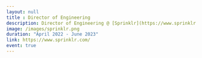 ```yaml
---
layout: null
title : Director of Engineering
description: Director of Engineering @ [Sprinklr](https://www.sprinklr.com/)
image: /images/sprinklr.png
duration: "April 2022 - June 2023"
link: https://www.sprinklr.com/
event: true
---
```

